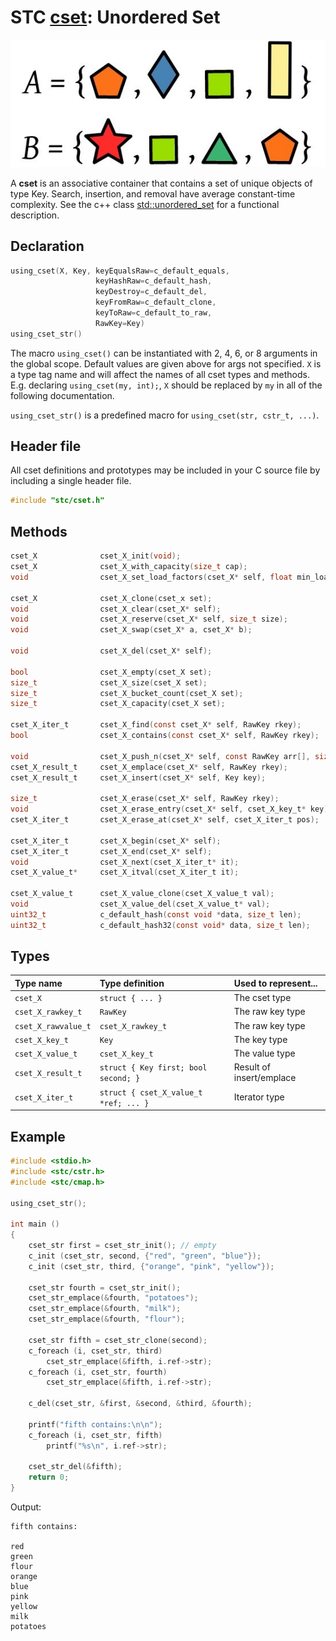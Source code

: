 # STC [cset](../stc/cmap.h): Unordered Set
![Set](pics/set.jpg)

A **cset** is an associative container that contains a set of unique objects of type Key. Search, insertion, and removal have average constant-time complexity. See the c++ class 
[std::unordered_set](https://en.cppreference.com/w/cpp/container/unordered_set) for a functional description.

## Declaration

```c
using_cset(X, Key, keyEqualsRaw=c_default_equals,
                   keyHashRaw=c_default_hash,
                   keyDestroy=c_default_del,
                   keyFromRaw=c_default_clone,
                   keyToRaw=c_default_to_raw,                           
                   RawKey=Key)
using_cset_str()                           
```
The macro `using_cset()` can be instantiated with 2, 4, 6, or 8 arguments in the global scope.
Default values are given above for args not specified. `X` is a type tag name and
will affect the names of all cset types and methods. E.g. declaring `using_cset(my, int);`, `X` should
be replaced by `my` in all of the following documentation.

`using_cset_str()` is a predefined macro for `using_cset(str, cstr_t, ...)`.

## Header file

All cset definitions and prototypes may be included in your C source file by including a single header file.

```c
#include "stc/cset.h"
```
## Methods

```c
cset_X              cset_X_init(void);
cset_X              cset_X_with_capacity(size_t cap);
void                cset_X_set_load_factors(cset_X* self, float min_load, float max_load);

cset_X              cset_X_clone(cset_x set);
void                cset_X_clear(cset_X* self);
void                cset_X_reserve(cset_X* self, size_t size);
void                cset_X_swap(cset_X* a, cset_X* b);

void                cset_X_del(cset_X* self);

bool                cset_X_empty(cset_X set);
size_t              cset_X_size(cset_X set);
size_t              cset_X_bucket_count(cset_X set);
size_t              cset_X_capacity(cset_X set);

cset_X_iter_t       cset_X_find(const cset_X* self, RawKey rkey);
bool                cset_X_contains(const cset_X* self, RawKey rkey);

void                cset_X_push_n(cset_X* self, const RawKey arr[], size_t size);
cset_X_result_t     cset_X_emplace(cset_X* self, RawKey rkey);
cset_X_result_t     cset_X_insert(cset_X* self, Key key);

size_t              cset_X_erase(cset_X* self, RawKey rkey);
void                cset_X_erase_entry(cset_X* self, cset_X_key_t* key);
cset_X_iter_t       cset_X_erase_at(cset_X* self, cset_X_iter_t pos);

cset_X_iter_t       cset_X_begin(cset_X* self);
cset_X_iter_t       cset_X_end(cset_X* self);
void                cset_X_next(cset_X_iter_t* it);
cset_X_value_t*     cset_X_itval(cset_X_iter_t it);

cset_X_value_t      cset_X_value_clone(cset_X_value_t val);
void                cset_X_value_del(cset_X_value_t* val);
uint32_t            c_default_hash(const void *data, size_t len);
uint32_t            c_default_hash32(const void* data, size_t len);
```

## Types

| Type name            | Type definition                       | Used to represent...     |
|:---------------------|:--------------------------------------|:-------------------------|
| `cset_X`             | `struct { ... }`                      | The cset type            |
| `cset_X_rawkey_t`    | `RawKey`                              | The raw key type         |
| `cset_X_rawvalue_t`  | `cset_X_rawkey_t`                     | The raw key type         |
| `cset_X_key_t`       | `Key`                                 | The key type             |
| `cset_X_value_t`     | `cset_X_key_t`                        | The value type           |
| `cset_X_result_t`    | `struct { Key first; bool second; }`  | Result of insert/emplace |
| `cset_X_iter_t`      | `struct { cset_X_value_t *ref; ... }` | Iterator type            |

## Example
```c
#include <stdio.h>
#include <stc/cstr.h>
#include <stc/cmap.h>

using_cset_str();

int main ()
{
    cset_str first = cset_str_init(); // empty
    c_init (cset_str, second, {"red", "green", "blue"});
    c_init (cset_str, third, {"orange", "pink", "yellow"});

    cset_str fourth = cset_str_init();
    cset_str_emplace(&fourth, "potatoes");
    cset_str_emplace(&fourth, "milk");
    cset_str_emplace(&fourth, "flour");

    cset_str fifth = cset_str_clone(second);
    c_foreach (i, cset_str, third)
        cset_str_emplace(&fifth, i.ref->str);
    c_foreach (i, cset_str, fourth)
        cset_str_emplace(&fifth, i.ref->str);

    c_del(cset_str, &first, &second, &third, &fourth);

    printf("fifth contains:\n\n");
    c_foreach (i, cset_str, fifth) 
        printf("%s\n", i.ref->str);

    cset_str_del(&fifth);
    return 0;
}
```
Output:
```
fifth contains:

red
green
flour
orange
blue
pink
yellow
milk
potatoes
```
